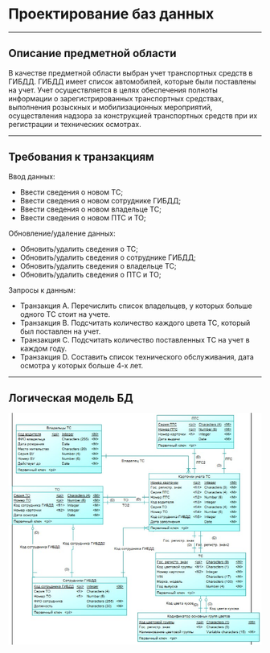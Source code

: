 # Проектирование баз данных

***

## Описание предметной области

В качестве предметной области выбран учет транспортных средств в ГИБДД. ГИБДД имеет список автомобилей, которые были поставлены на учет. Учет осуществляется в целях обеспечения полноты информации о зарегистрированных транспортных средствах, выполнения розыскных и мобилизационных мероприятий, осуществления надзора за конструкцией транспортных средств при их регистрации и технических осмотрах.

---

## Требования к транзакциям

Ввод данных:
* Ввести сведения о новом ТС;
* Ввести сведения о новом сотруднике ГИБДД;
* Ввести сведения о новом владельце ТС;
* Ввести сведения о новом ПТС и ТО;

Обновление/удаление данных:
* Обновить/удалить сведения о ТС;
* Обновить/удалить сведения о сотруднике ГИБДД;
* Обновить/удалить сведения о владельце ТС;
* Обновить/удалить сведения о ПТС и ТО;

Запросы к данным:
* Транзакция A. Перечислить список владельцев, у которых больше одного ТС стоит на учете.
* Транзакция B. Подсчитать количество каждого цвета ТС, который был поставлен на учет.
* Транзакция C. Подсчитать количество поставленных ТС на учет в каждом году.
* Транзакция D. Составить список технического обслуживания, дата осмотра у которых больше 4-х лет.


---

## Логическая модель БД

![Логическая модель БД](img/Логическая_модель.jpg "Логическая модель БД")
